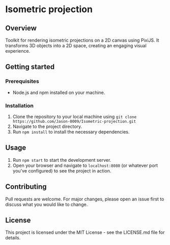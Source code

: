 # Isometric projection

## Overview
Toolkit for rendering isometric projections on a 2D canvas using PixiJS. It transforms 3D objects into a 2D space, creating an engaging visual experience.

## Getting started

### Prerequisites
- Node.js and npm installed on your machine.

### Installation
1. Clone the repository to your local machine using `git clone https://github.com/Jason-0009/Isometric-projection.git`
2. Navigate to the project directory.
3. Run `npm install` to install the necessary dependencies.

## Usage
1. Run `npm start` to start the development server.
2. Open your browser and navigate to `localhost:8080` (or whatever port you've configured) to see the project in action.

## Contributing
Pull requests are welcome. For major changes, please open an issue first to discuss what you would like to change.

## License
This project is licensed under the MIT License - see the LICENSE.md file for details.
